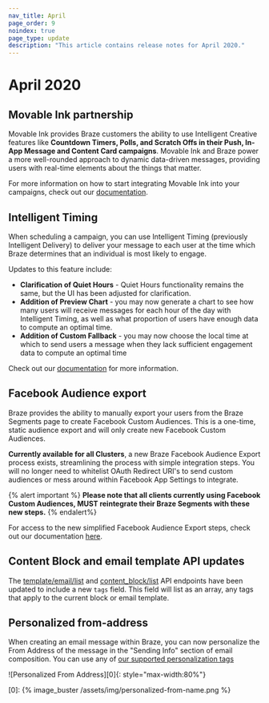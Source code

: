 ```yaml
---
nav_title: April
page_order: 9
noindex: true
page_type: update
description: "This article contains release notes for April 2020."
---
```

# April 2020

## Movable Ink partnership

Movable Ink provides Braze customers the ability to use Intelligent Creative features like __Countdown Timers, Polls, and Scratch Offs in their Push, In-App Message and Content Card campaigns__. Movable Ink and Braze power a more well-rounded approach to dynamic data-driven messages, providing users with real-time elements about the things that matter.

For more information on how to start integrating Movable Ink into your campaigns, check out our [documentation]({{site.baseurl}}/partners/channel_extensions/creative_and_personalization/intelligent_creative/movable_ink/).

## Intelligent Timing

When scheduling a campaign, you can use Intelligent Timing (previously Intelligent Delivery) to deliver your message to each user at the time which Braze determines that an individual is most likely to engage.

Updates to this feature include:
- __Clarification of Quiet Hours__ - Quiet Hours functionality remains the same, but the UI has been adjusted for clarification.
- __Addition of Preview Chart__ - you may now generate a chart to see how many users will receive messages for each hour of the day with Intelligent Timing, as well as what proportion of users have enough data to compute an optimal time.
- __Addition of Custom Fallback__ - you may now choose the local time at which to send users a message when they lack sufficient engagement data to compute an optimal time

Check out our [documentation]({{site.baseurl}}/user_guide/intelligence/intelligent_timing/) for more information.

## Facebook Audience export

Braze provides the ability to manually export your users from the Braze Segments page to create Facebook Custom Audiences. This is a one-time, static audience export and will only create new Facebook Custom Audiences.

__Currently available for all Clusters__, a new Braze Facebook Audience Export process exists, streamlining the process with simple integration steps. You will no longer need to whitelist OAuth Redirect URI's to send custom audiences or mess around within Facebook App Settings to integrate.

{% alert important %}
__Please note that all clients currently using Facebook Custom Audiences, MUST reintegrate their Braze Segments with these new steps.__
{% endalert%}

For access to the new simplified Facebook Audience Export steps, check out our documentation [here]({{site.baseurl}}/partners/facebook/).

## Content Block and email template API updates

The [template/email/list]({{site.baseurl}}/api/endpoints/templates/email_templates/get_list_email_templates/) and [content_block/list]({{site.baseurl}}/api/endpoints/templates/content_blocks_templates/get_list_email_content_blocks/) API endpoints have been updated to include a new `tags` field. This field will list as an array, any tags that apply to the current block or email template.

## Personalized from-address

When creating an email message within Braze, you can now personalize the From Address of the message in the "Sending Info" section of email composition. You can use any of [our supported personalization tags]({{site.baseurl}}/user_guide/personalization_and_dynamic_content/liquid/supported_personalization_tags/)

![Personalized From Address][0]{: style="max-width:80%"}

[0]: {% image_buster /assets/img/personalized-from-name.png %}
